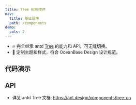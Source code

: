 ```yaml
---
title: Tree 树形控件
nav:
  title: 基础组件
  path: /components
demo:
  cols: 2
---
```


- 🔥 完全继承 antd [Tree](https://ant.design/components/tree-cn) 的能力和 API，可无缝切换。
- 💄 定制主题和样式，符合 OceanBase Design 设计规范。

## 代码演示

<!-- prettier-ignore -->
<code src="./demo/basic.tsx" title="基本"></code>
<code src="./demo/draggable.tsx" title="可拖拽" description="支持将节点拖拽到其他节点内部或前后。"></code>
<code src="./demo/load-data.tsx" title="异步加载数据" description="点击展开节点，动态加载数据。"></code>
<code src="./demo/line.tsx" title="连接线"></code>
<code src="./demo/directory-tree.tsx" title="目录树" description="内置的目录树，`multiple` 模式支持 `ctrl(Windows)` / `command(Mac)` 复选。"></code>

## API

- 详见 antd Tree 文档: https://ant.design/components/tree-cn
